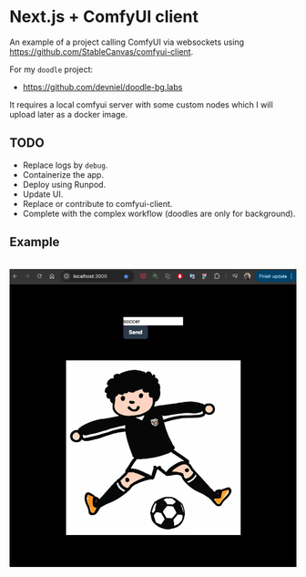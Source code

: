 # Next.js + ComfyUI client

An example of a project calling ComfyUI via websockets using https://github.com/StableCanvas/comfyui-client.

For my `doodle` project: 

- https://github.com/devniel/doodle-bg.labs

It requires a local comfyui server with some custom nodes which I will upload later as a docker image.

## TODO

- Replace logs by `debug`.
- Containerize the app.
- Deploy using Runpod.
- Update UI.
- Replace or contribute to comfyui-client.
- Complete with the complex workflow (doodles are only for background).

## Example
\
![Example!](/docs/images/example.png "Example")
